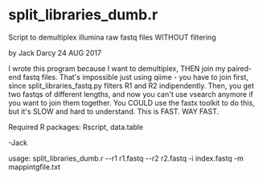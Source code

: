 # split_libraries_dumb.r
Script to demultiplex illumina raw fastq files WITHOUT filtering

 by Jack Darcy
 24 AUG 2017
 
 I wrote this program because I want to demultiplex, THEN join my paired-end fastq files. 
 That's impossible just using qiime - you have to join first, since split_libraries_fastq.py
 filters R1 and R2 indipendently. Then, you get two fastqs of different lengths, and now
 you can't use vsearch anymore if you want to join them together. You COULD use the fastx 
 toolkit to do this, but it's SLOW and hard to understand. This is FAST. WAY FAST.
 
 Required R packages: Rscript, data.table
 
 -Jack 

 usage: split_libraries_dumb.r --r1 r1.fastq --r2 r2.fastq -i index.fastq -m mappintgfile.txt
